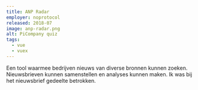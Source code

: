 ```yaml
---
title: ANP Radar
employer: noprotocol
released: 2018-07
image: anp-radar.png
alt: PiCompany quiz
tags:
  - vue
  - vuex
---
```


Een tool waarmee bedrijven nieuws van diverse bronnen kunnen zoeken. Nieuwsbrieven kunnen samenstellen en analyses kunnen maken. Ik was bij het nieuwsbrief gedeelte betrokken.
